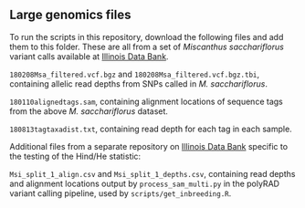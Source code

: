 ## Large genomics files

To run the scripts in this repository, download the following files and add
them to this folder.  These are all from a set of _Miscanthus sacchariflorus_
variant calls available at [Illinois Data Bank](https://doi.org/10.13012/B2IDB-8170405_V1).

`180208Msa_filtered.vcf.bgz` and `180208Msa_filtered.vcf.bgz.tbi`, containing
allelic read depths from SNPs called in _M. sacchariflorus_.

`180110alignedtags.sam`, containing
alignment locations of sequence tags from the above _M. sacchariflorus_ dataset.

`180813tagtaxadist.txt`, containing read depth for each tag in each sample.

Additional files from a separate repository on
[Illinois Data Bank](https://doi.org/10.13012/B2IDB-4814898_V1)
specific to the testing of the Hind/He statistic:

`Msi_split_1_align.csv` and `Msi_split_1_depths.csv`, containing read depths
and alignment locations output by `process_sam_multi.py` in the polyRAD
variant calling pipeline, used by `scripts/get_inbreeding.R`.
